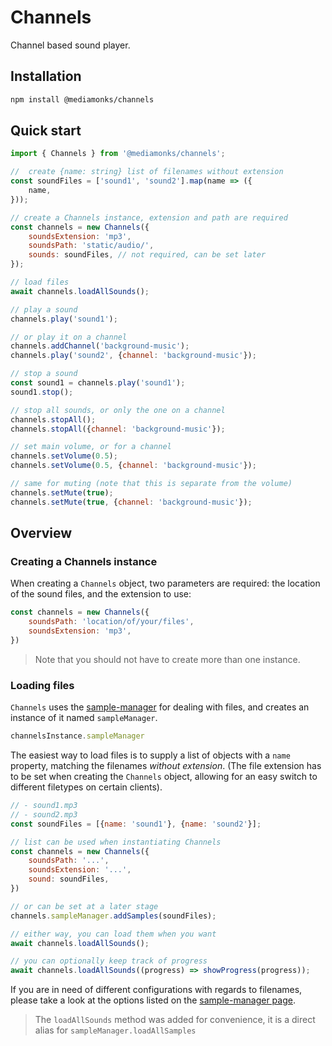 # Channels
Channel based sound player.


## Installation
```sh
npm install @mediamonks/channels
```

## Quick start

```javascript
import { Channels } from '@mediamonks/channels';

//  create {name: string} list of filenames without extension 
const soundFiles = ['sound1', 'sound2'].map(name => ({
    name,
}));

// create a Channels instance, extension and path are required
const channels = new Channels({
    soundsExtension: 'mp3',
    soundsPath: 'static/audio/',
    sounds: soundFiles, // not required, can be set later
});

// load files
await channels.loadAllSounds();

// play a sound
channels.play('sound1');

// or play it on a channel
channels.addChannel('background-music');
channels.play('sound2', {channel: 'background-music'});

// stop a sound
const sound1 = channels.play('sound1');
sound1.stop();

// stop all sounds, or only the one on a channel
channels.stopAll();
channels.stopAll({channel: 'background-music'});

// set main volume, or for a channel
channels.setVolume(0.5);
channels.setVolume(0.5, {channel: 'background-music'});

// same for muting (note that this is separate from the volume)
channels.setMute(true);
channels.setMute(true, {channel: 'background-music'});
```

## Overview


### Creating a Channels instance

When creating a `Channels` object, two parameters are required: the location of the sound files, and the extension to use:

```javascript
const channels = new Channels({
    soundsPath: 'location/of/your/files',
    soundsExtension: 'mp3',
})
```


> Note that you should not have to create more than one instance.

### Loading files
`Channels` uses the [sample-manager](https://www.npmjs.com/package/sample-manager) for dealing with files, and creates an instance of it named `sampleManager`. 

```javascript
channelsInstance.sampleManager
```

The easiest way to load files is to supply a list of objects with a `name` property, matching the filenames *without extension*. (The file extension has to be set when creating the `Channels` object, allowing for an easy switch to different filetypes on certain clients).  

```javascript
// - sound1.mp3
// - sound2.mp3
const soundFiles = [{name: 'sound1'}, {name: 'sound2'}];

// list can be used when instantiating Channels 
const channels = new Channels({
    soundsPath: '...',
    soundsExtension: '...',
    sound: soundFiles,
})

// or can be set at a later stage
channels.sampleManager.addSamples(soundFiles);

// either way, you can load them when you want
await channels.loadAllSounds();

// you can optionally keep track of progress
await channels.loadAllSounds((progress) => showProgress(progress));
```
If you are in need of different configurations with regards to filenames, please take a look at the options listed on the [sample-manager page](https://www.npmjs.com/package/sample-manager). 


> The `loadAllSounds` method was added for convenience, it is a direct alias for `sampleManager.loadAllSamples`


